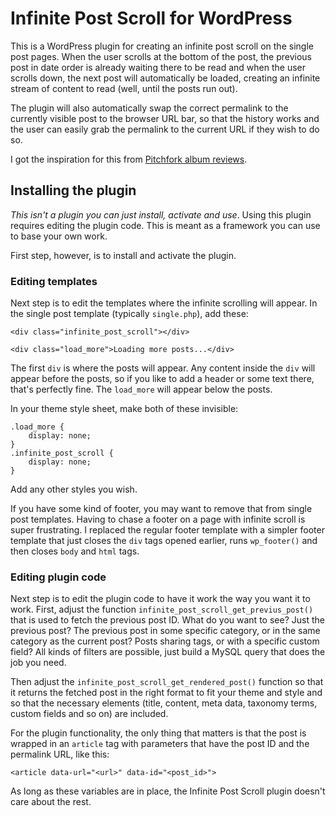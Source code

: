 # Infinite Post Scroll for WordPress

This is a WordPress plugin for creating an infinite post scroll on the single
post pages. When the user scrolls at the bottom of the post, the previous post
in date order is already waiting there to be read and when the user scrolls
down, the next post will automatically be loaded, creating an infinite stream
of content to read (well, until the posts run out).

The plugin will also automatically swap the correct permalink to the currently
visible post to the browser URL bar, so that the history works and the user
can easily grab the permalink to the current URL if they wish to do so.

I got the inspiration for this from [Pitchfork album
reviews](https://pitchfork.com/reviews/albums/).

## Installing the plugin

*This isn't a plugin you can just install, activate and use*. Using this plugin
requires editing the plugin code. This is meant as a framework you can use to
base your own work.

First step, however, is to install and activate the plugin.

### Editing templates

Next step is to edit the templates where the infinite scrolling will appear.
In the single post template (typically `single.php`), add these:

```
<div class="infinite_post_scroll"></div>

<div class="load_more">Loading more posts...</div>
```

The first `div` is where the posts will appear. Any content inside the `div`
will appear before the posts, so if you like to add a header or some text
there, that's perfectly fine. The `load_more` will appear below the posts.

In your theme style sheet, make both of these invisible:

```
.load_more {
	display: none;
}
.infinite_post_scroll {
	display: none;
}
```

Add any other styles you wish.

If you have some kind of footer, you may want to remove that from single post
templates. Having to chase a footer on a page with infinite scroll is super
frustrating. I replaced the regular footer template with a simpler footer
template that just closes the `div` tags opened earlier, runs `wp_footer()`
and then closes `body` and `html` tags.

### Editing plugin code

Next step is to edit the plugin code to have it work the way you want it to
work. First, adjust the function `infinite_post_scroll_get_previus_post()` that
is used to fetch the previous post ID. What do you want to see? Just the
previous post? The previous post in some specific category, or in the same
category as the current post? Posts sharing tags, or with a specific custom
field? All kinds of filters are possible, just build a MySQL query that does
the job you need.

Then adjust the `infinite_post_scroll_get_rendered_post()` function so that it
returns the fetched post in the right format to fit your theme and style and
so that the necessary elements (title, content, meta data, taxonomy terms,
custom fields and so on) are included.

For the plugin functionality, the only thing that matters is that the post is
wrapped in an `article` tag with parameters that have the post ID and the 
permalink URL, like this:

```
<article data-url="<url>" data-id="<post_id>">
```

As long as these variables are in place, the Infinite Post Scroll plugin
doesn't care about the rest.